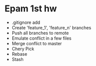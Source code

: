 # Epam 1st hw

- .gitignore add
- Create 'feature_1', 'feature_n' branches
- Push all branches to remote
- Emulate conflict in a few files
- Merge conflict to master 
- Chery Pick 
- Rebase 
- Stash